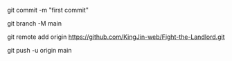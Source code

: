 ﻿git commit -m "first commit"

git branch -M main

git remote add origin https://github.com/KingJin-web/Fight-the-Landlord.git

git push -u origin main